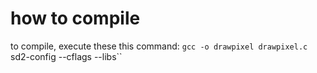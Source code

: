 # how to compile

to compile, execute these this command:
`gcc -o drawpixel drawpixel.c `sd2-config --cflags --libs``
